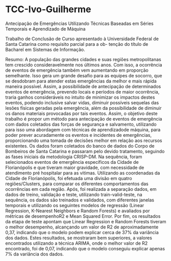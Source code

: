 # TCC-Ivo-Guilherme

Antecipação de Emergências Utilizando Técnicas Baseadas em
Séries Temporais e Aprendizado de Máquina


Trabalho de Conclusão de Curso apresentado à Universidade
Federal de Santa Catarina como requisito parcial para a ob-
tenção do título de Bacharel em Sistemas de Informação.

Resumo:
A população das grandes cidades e suas regiões metropolitanas tem crescido consideravelmente nos últimos anos. Com isso, a ocorrência de eventos de emergência também vem aumentando em proporção semelhante. Isso gera um grande desafio para as equipes de socorro, que se desdobram para atender estas emergências da melhor e mais rápida maneira possível. Assim, a possibilidade de antecipação de determinados eventos de emergência, prevendo locais e períodos de maior ocorrência, traria ganhos consideráveis no intuito de minimizar os impactos destes eventos, podendo inclusive salvar vidas, diminuir possíveis sequelas das lesões físicas geradas pela emergência, além da possibilidade de diminuir os danos materiais provocadas por tais eventos. Assim, o objetivo deste trabalho é propor um método para antecipação de eventos de emergência com dados coletados das forças de segurança e salvamento, utilizando para isso uma abordagem com técnicas de aprendizadode máquina, para poder prever acuradamente os eventos e incidentes de emergências, proporcionando uma tomada de decisões melhor em relação aos recursos existentes. Os dados foram coletados do banco de dados do Corpo de Bombeiros de Santa Catarina e passaram pelo devido tratamento, seguindo as fases iniciais da metodologia CRISP-DM. Na sequência, foram selecionados eventos de emergência específicos da Cidade de Florianópolis e que tiveram maior gravidade, com necessidade de atendimento pré hospitalar para as vitimas. Utilizando as coordenadas da Cidade de Florianópolis, foi efetuada uma divisão em quatro regiões/Clusters, para comparar os diferentes comportamentos das ocorrências em cada região. Após, foi realizada a separação dados, em dados de treino, validação e teste, utilizando train-valid-teste, na sequência, os dados são treinados e validados, com diferentes janelas temporais e utilizando os seguintes modelos de regressão (Linear Regression, K-Nearest Neighbors e Random Forests) e avaliados por métricas de desempenhoR2 e Mean Squared Error. Por fim, os resultados da etapa de teste apontam que Linear Regression e Random Forests tiveram o melhor desempenho, alcançando um valor de R2 de aproximadamente 0,37, indicando que o modelo podem explicar cerca de 37\% da variância dos dados. Estes resultados, se mostraram bem superiores, a valores encontrados utilizando a técnica ARIMA, onde o melhor valor de R2 encontrado, foi de 0,07, indicando que o modelo conseguiu explicar apenas 7\% da variância dos dados. 
